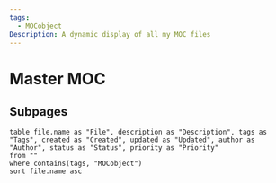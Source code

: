 ```yaml
---
tags:
  - MOCobject
Description: A dynamic display of all my MOC files
---
```



# Master MOC

## Subpages
```dataview
table file.name as "File", description as "Description", tags as "Tags", created as "Created", updated as "Updated", author as "Author", status as "Status", priority as "Priority"
from ""
where contains(tags, "MOCobject")
sort file.name asc
   ```
